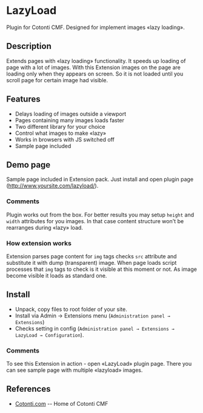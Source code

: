 LazyLoad
========

Plugin for Cotonti CMF. Designed for implement images «lazy loading».

Description
-----------

Extends pages with «lazy loading» functionality. It speeds up loading of page with a lot of
images.
With this Extension images on the page are loading only when they appears on screen.
So it is not loaded until you scroll page for certain image had visible.

Features
--------

* Delays loading of images outside a viewport
* Pages containing many images loads faster
* Two different library for your choice
* Control what images to make «lazy»
* Works in browsers with JS switched off
* Sample page included

Demo page
---------

Sample page included in Extension pack. Just install and open plugin page
(http://www.yoursite.com/lazyload/).

### Comments

Plugin works out from the box. For better results you may setup `height` and `width` attributes
for you images. In that case content structure won't be rearranges during «lazy» load.



### How extension works

Extension parses page content for `img` tags checks `src` attribute and substitute it with
dump (transparent) image. When page loads script processes that `img` tags to check is it visible 
at this moment or not. As image become visible it loads as standard one.


Install
-------

* Unpack, copy files to root folder of your site.
* Install via Admin → Extensions menu (`Administration panel → Extensions`)
* Checks setting in config (`Administration panel → Extensions → LazyLoad → Configuration`).

### Comments

To see this Extension in action - open «LazyLoad» plugin page. There you can see sample page 
with multiple «lazyload» images.


References
----------

* [Cotonti.com](http://Cotonti.com/) -- Home of Cotonti CMF



